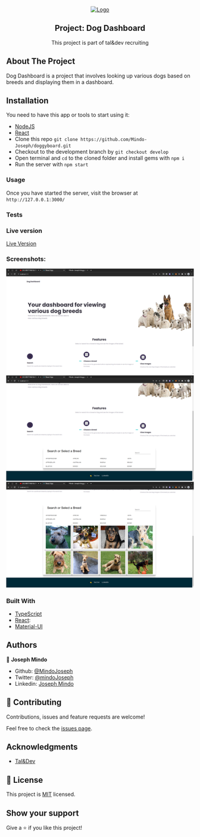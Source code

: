 <br />
<p align="center">
  <a href="https://www.talanddev.com/">
    <img src="https://uploads-ssl.webflow.com/5ef9da03f5a4d87f2d48f85f/5ef9dac0c39424118b2579c3_TAL%26DEV_LogoNoBox_final.svg" alt="Logo" width="80" height="80">
  </a>

  <h2 align="center">Project: Dog Dashboard </h2>

  <p align="center">
    This project is part of tal&dev recruiting
  </p>
</p>

## About The Project

Dog Dashboard is a project that involves looking up various dogs based on breeds and displaying them in a dashboard.

<!-- INSTALLATION -->
## Installation

You need to have this app or tools to start using it:
* [NodeJS](https://nodejs.org/en/) 
* [React](https://reactjs.org/)
* Clone this repo  ```git clone https://github.com/Mindo-Joseph/doggyboard.git```
* Checkout to the development branch by ```git checkout develop```
* Open terminal and ```cd``` to the cloned folder and install gems with ```npm i```
* Run the server with ```npm start```

### Usage

Once you have started the server, visit the browser at `http://127.0.0.1:3000/`  

### Tests


### Live version
[Live Version](https://dogdashboard.vercel.app/)

### Screenshots:

![screenshot-landing]('./src/../../src/views/images/dashboard.png)
![screenshot-features]('./src/../../src/views/images/features.png)
![screenshot-showcase]('./src/../../src/views/images/images.png)



### Built With

* [TypeScript](https://www.typescriptlang.org/)
* [React](https://reactjs.org/):
* [Material-UI](https://material-ui.com/)

## Authors


👤 **Joseph Mindo**

- Github: [@MindoJoseph](https://github.com/Mindo-Joseph)
- Twitter: [@mindoJoseph](https://twitter.com/mindoJoseph)
- Linkedin: [Joseph Mindo](https://www.linkedin.com/in/josephmindo/)


## 🤝 Contributing

Contributions, issues and feature requests are welcome!

Feel free to check the [issues page](https://github.com/Mindo-Joseph/doggyboard/issues/).


## Acknowledgments

* [Tal&Dev](https://www.talanddev.com/)



## 📝 License

This project is [MIT](lic.url) licensed.


## Show your support

Give a ⭐️ if you like this project!
